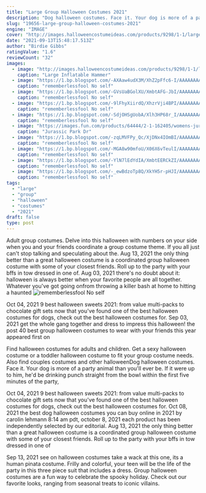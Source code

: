 ```yaml
---
title: "Large Group Halloween Costumes 2021"
description: "Dog halloween costumes. Face it. Your dog is more of a party animal than you'll ever be. If it were up to him, he'd be drinking punch straight from the bowl within the first five minutes of the party,"
slug: "19656-large-group-halloween-costumes-2021"
engine: "IMAGE"
cover: "http://images.halloweencostumeideas.com/products/9298/1-1/large-inflatable-hammer.jpg"
date: "2021-09-13T15:48:17.513Z"
author: "Birdie Gibbs"
ratingValue: "1.6"
reviewCount: "32"
images:
  - image: "http://images.halloweencostumeideas.com/products/9298/1-1/large-inflatable-hammer.jpg"
    caption: "Large Inflatable Hammer"
  - image: "https://1.bp.blogspot.com/-AXAaw4udX3M/XhZ2pFfc6-I/AAAAAAAAb-Y/6MUAbpTSEqAnkkvDSOFJSgMbCRuLDNAlACLcBGAsYHQ/s1600/Untitled151.png"
    caption: "rememberlessfool No self"
  - image: "https://1.bp.blogspot.com/-GVsUaBGolXU/XmbtAFG-JbI/AAAAAAAAekk/n25D7iePj-sZwPCL79HhbFJ-DJ4w88aVACLcBGAsYHQ/s1600/Untitled1353.png"
    caption: "rememberlessfool No self"
  - image: "https://1.bp.blogspot.com/-9lFhyXiirdQ/XhzrVji4BPI/AAAAAAAAcEU/c-Qnn1c5XG0elmHF3zQQQxR7-BWvACTIwCLcBGAsYHQ/s1600/Untitled196.png"
    caption: "rememberlessfool No self"
  - image: "https://1.bp.blogspot.com/-SdjOHSgUobA/Xlh3HP68r_I/AAAAAAAAeEk/nWcXNMrXKQkW_YM7C0dpwfWfSRasECn0QCLcBGAsYHQ/s1600/Untitled1072.png"
    caption: "rememberlessfool No self"
  - image: "https://images.fun.com/products/64444/2-1-162405/womens-jurassic-park-dr-ellie-sattler-costume-alt-6.jpg"
    caption: "Jurassic Park Dr"
  - image: "https://1.bp.blogspot.com/-zqLMVFPy_Qc/XjDNx4IOmBI/AAAAAAAAcO4/r76N5_22TswFb9aZADMk-bFq5z10khi7QCLcBGAsYHQ/s1600/Untitled251.png"
    caption: "rememberlessfool No self"
  - image: "https://1.bp.blogspot.com/-MGA8w90mfoU/X06X6vTeulI/AAAAAAAAfsA/h5SoTSb8qWoBP0f0VM9cMzw-gS9mOaJ1QCLcBGAsYHQ/s1600/Untitled1987.png"
    caption: "rememberlessfool No self"
  - image: "https://1.bp.blogspot.com/-YlN7lEdYdIA/XmbtEERCkZI/AAAAAAAAelQ/PeN2Wr-HDe8h3h6pXSaogrH-uXeZOGjfACLcBGAsYHQ/s1600/Untitled1362.png"
    caption: "rememberlessfool No self"
  - image: "https://1.bp.blogspot.com/-_ewBdzoTp8Q/XkYH5r-pHJI/AAAAAAAActU/CwcbRAu1ICwL9hv1YEqlFaXZmsac1shtwCLcBGAsYHQ/s1600/Untitled448.png"
    caption: "rememberlessfool No self"
tags:
  - "large"
  - "group"
  - "halloween"
  - "costumes"
  - "2021"
draft: false
type: post
---
```


Adult group costumes. Delve into this halloween with numbers on your side when you and your friends coordinate a group costume theme. If you all just can't stop talking and speculating about the. Aug 13, 2021 the only thing better than a great halloween costume is a coordinated group halloween costume with some of your closest friends. Roll up to the party with your bffs in tow dressed in one of. Aug 03, 2021 there's no doubt about it: halloween is always better when your favorite people are all together. Whatever you've got going onfrom throwing a killer bash at home to hitting a haunted
![rememberlessfool No self](https://1.bp.blogspot.com/-_ewBdzoTp8Q/XkYH5r-pHJI/AAAAAAAActU/CwcbRAu1ICwL9hv1YEqlFaXZmsac1shtwCLcBGAsYHQ/s1600/Untitled448.png "rememberlessfool No self")

Oct 04, 2021 9 best halloween sweets 2021: from value multi-packs to chocolate gift sets now that you&#39;ve found one of the best halloween costumes for dogs, check out the best halloween costumes for. Sep 03, 2021 get the whole gang together and dress to impress this halloween! the post 40 best group halloween costumes to wear with your friends this year appeared first on
<!--inArticleAds-->

<!--galleryOne-->

Find halloween costumes for adults and children. Get a sexy halloween costume or a toddler halloween costume to fit your group costume needs. Also find couples costumes and other halloweenDog halloween costumes. Face it. Your dog is more of a party animal than you'll ever be. If it were up to him, he'd be drinking punch straight from the bowl within the first five minutes of the party,
<!--inArticleAds-->

<!--galleryTwo-->

Oct 04, 2021 9 best halloween sweets 2021: from value multi-packs to chocolate gift sets now that you've found one of the best halloween costumes for dogs, check out the best halloween costumes for. Oct 08, 2021 the best dog halloween costumes you can buy online in 2021 by carolin lehmann 8:14 am pdt, october 8, 2021 each product has been independently selected by our editorial. Aug 13, 2021 the only thing better than a great halloween costume is a coordinated group halloween costume with some of your closest friends. Roll up to the party with your bffs in tow dressed in one of
<!--galleryThree-->

Sep 13, 2021 see on halloween costumes take a wack at this one, its a human pinata costume. Frilly and colorful, your teen will be the life of the party in this three piece suit that includes a dress. Group halloween costumes are a fun way to celebrate the spooky holiday. Check out our favorite looks, ranging from seasonal treats to iconic villains.